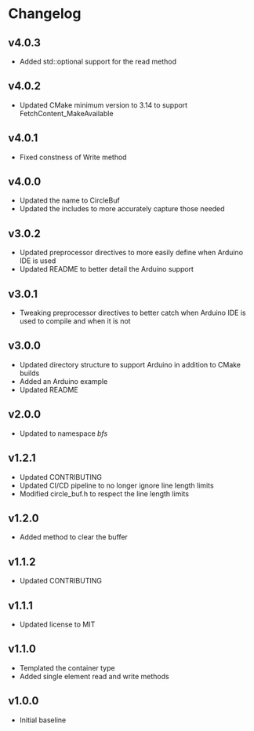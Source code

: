 # Changelog

## v4.0.3
- Added std::optional support for the read method

## v4.0.2
- Updated CMake minimum version to 3.14 to support FetchContent_MakeAvailable

## v4.0.1
- Fixed constness of Write method

## v4.0.0
- Updated the name to CircleBuf
- Updated the includes to more accurately capture those needed

## v3.0.2
- Updated preprocessor directives to more easily define when Arduino IDE is used
- Updated README to better detail the Arduino support

## v3.0.1
- Tweaking preprocessor directives to better catch when Arduino IDE is used to compile and when it is not

## v3.0.0
- Updated directory structure to support Arduino in addition to CMake builds
- Added an Arduino example
- Updated README

## v2.0.0
- Updated to namespace *bfs*

## v1.2.1
- Updated CONTRIBUTING
- Updated CI/CD pipeline to no longer ignore line length limits
- Modified circle_buf.h to respect the line length limits

## v1.2.0
- Added method to clear the buffer

## v1.1.2
- Updated CONTRIBUTING

## v1.1.1
- Updated license to MIT

## v1.1.0
- Templated the container type
- Added single element read and write methods

## v1.0.0
- Initial baseline
